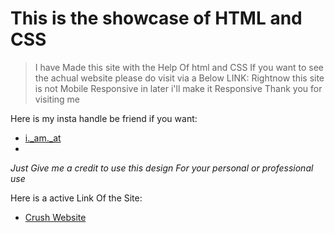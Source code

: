 # This is the showcase of HTML and CSS

>I have Made this site with the Help Of html and CSS
>If you want to see the achual website please do visit via a Below LINK:
>Rightnow this site is not Mobile Responsive in later i'll make it Responsive
>Thank you for visiting me

Here is my insta handle be friend if you want:
 - [i._am._at](i._am._at)
 - 
_Just Give me a credit to use this design For your personal or professional use_

Here is a active Link Of the Site:
- [Crush Website](https://crushio.netlify.app)


